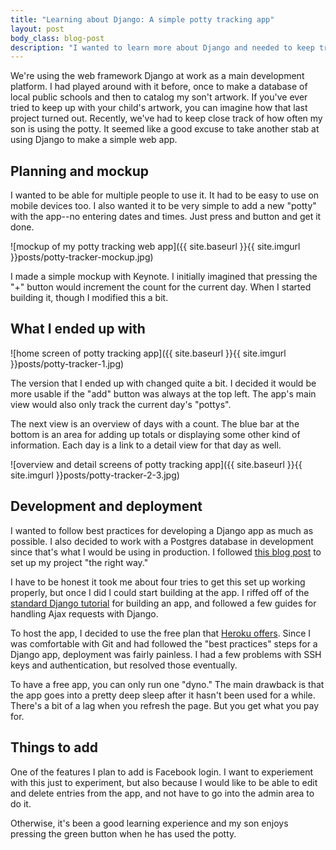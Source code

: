 ```yaml
---
title: "Learning about Django: A simple potty tracking app"
layout: post
body_class: blog-post
description: "I wanted to learn more about Django and needed to keep track of my son's use of the potty so I made a simple web app."
---
```


We're using the web framework Django at work as a main development platform. I had played around with it before, once to make a database of local public schools and then to catalog my son't artwork. If you've ever tried to keep up with your child's artwork, you can imagine how that last project turned out. Recently, we've had to keep close track of how often my son is using the potty. It seemed like a good excuse to take another stab at using Django to make a simple web app. 

<!--more-->

## Planning and mockup

I wanted to be able for multiple people to use it. It had to be easy to use on mobile devices too. I also wanted it to be very simple to add a new "potty" with the app--no entering dates and times. Just press and button and get it done.

![mockup of my potty tracking web app]({{ site.baseurl }}{{ site.imgurl }}posts/potty-tracker-mockup.jpg)

I made a simple mockup with Keynote. I initially imagined that pressing the "+" button would increment the count for the current day. When I started building it, though I modified this a bit.

## What I ended up with

![home screen of potty tracking app]({{ site.baseurl }}{{ site.imgurl }}posts/potty-tracker-1.jpg)

The version that I ended up with changed quite a bit. I decided it would be more usable if the "add" button was always at the top left. The app's main view would also only track the current day's "pottys".

The next view is an overview of days with a count. The blue bar at the bottom is an area for adding up totals or displaying some other kind of information. Each day is a link to a detail view for that day as well.

![overview and detail screens of potty tracking app]({{ site.baseurl }}{{ site.imgurl }}posts/potty-tracker-2-3.jpg)

## Development and deployment

I wanted to follow best practices for developing a Django app as much as possible. I also decided to work with a Postgres database in development since that's what I would be using in production. I followed [this blog post](http://www.jeffknupp.com/blog/2012/02/09/starting-a-django-project-the-right-way/) to set up my project "the right way."

I have to be honest it took me about four tries to get this set up working properly, but once I did I could start building at the app. I riffed off of the [standard Django tutorial](https://docs.djangoproject.com/en/1.6/intro/tutorial01/) for building an app, and followed a few guides for handling Ajax requests with Django.

To host the app, I decided to use the free plan that [Heroku offers](https://www.heroku.com/). Since I was comfortable with Git and had followed the "best practices" steps for a Django app, deployment was fairly painless. I had a few problems with SSH keys and authentication, but resolved those eventually.

To have a free app, you can only run one "dyno." The main drawback is that the app goes into a pretty deep sleep after it hasn't been used for a while. There's a bit of a lag when you refresh the page. But you get what you pay for.

## Things to add

One of the features I plan to add is Facebook login. I want to experiement with this just to experiment, but also because I would like to be able to edit and delete entries from the app, and not have to go into the admin area to do it.

Otherwise, it's been a good learning experience and my son enjoys pressing the green button when he has used the potty.